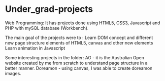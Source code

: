 # Under_grad-projects

Web Programming:
It has projects done using HTML5, CSS3, Javascript and PHP with mySQL database (Workbench).

The main goal of the projects were to :
  Learn DOM concept and different new page structure elements of HTML5, canvas and other new elements
  Learn animation in Javascript
  
  
Some interesting projects in the folder:
  AO -  it is the Australian Open website created by me from scratch to understand page structure in a better manner.
  Doreamon - using canvas, I was able to create doreamon images.
  
  
